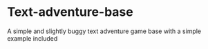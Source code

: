 # Text-adventure-base
A simple and slightly buggy text adventure game base with a simple example included
